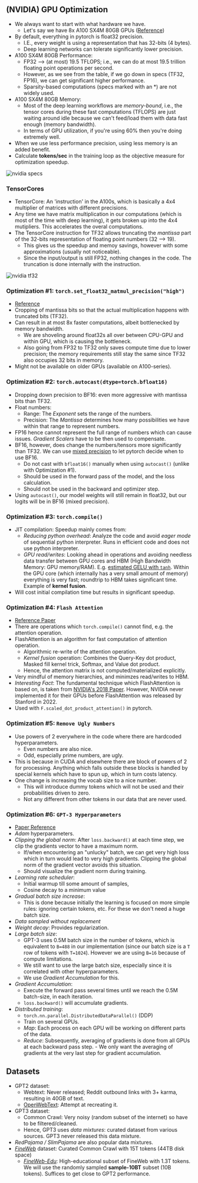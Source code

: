## (NVIDIA) GPU Optimization
- We always want to start with what hardware we have.
    - Let's say we have 8x A100 SX4M 80GB GPUs ([Reference](https://www.nvidia.com/en-us/data-center/a100/))
- By default, everything in pytorch is float32 precision.
    - I.E., every weight is using a representation that has 32-bits (4 bytes).
    - Deep learning networks can tolerate significantly lower precision.
- A100 SX4M 80GB Performance:
    - FP32 --> (at most) 19.5 TFLOPS; i.e., we can do at most 19.5 trillion floating point operations per second. 
    - However, as we see from the table, if we go down in specs (TF32, FP16), we can get significant higher performance.
    - Sparsity-based computations (specs marked with an *) are not widely used.
- A100 SX4M 80GB Memory:
    - Most of the deep learning workflows are *memory-bound*, i.e., the tensor cores during these fast computations (TFLOPS) are just waiting around idle because we can't feed/load them with data fast enough (memory bandwidth).
    - In terms of GPU utilization, if you're using 60% then you're doing extremely well.
- When we use less performance precision, using less memory is an added benefit.
- Calculate **tokens/sec** in the training loop as the objective measure for optimization speedup. 

![nvidia specs](img/nvidia.png)


### TensorCores
- TensorCore: An 'instruction' in the A100s, which is basically a 4x4 multiplier of matrices with different precisions.
- Any time we have matrix multiplication in our computations (which is most of the time with deep learning), it gets broken up into the 4x4 mutipliers. This accelerates the overal computations.
- The TensorCore instruction for TF32 allows truncating the *mantissa* part of the 32-bits representation of floating point numbers (32 --> 19).
    - This gives us the speedup and memoy savings, however with some approximations (usually not noticeable).
    - Since the input/output is still FP32, nothing changes in the code. The truncation is done internally with the instruction. 

![nvidia tf32](img/tf32.png)


### Optimization #1: `torch.set_float32_matmul_precision("high")`
- [Reference](https://pytorch.org/docs/stable/generated/torch.set_float32_matmul_precision.html)
- Cropping of mantissa bits so that the actual multiplication happens with truncated bits (TF32).
- Can result in at most 8x faster computations, albeit bottlenecked by memory bandwidth.
    - We are shoveling around float32s all over between CPU-GPU and within GPU, which is causing the bottleneck. 
    - Also going from FP32 to TF32 only saves compute time due to lower precision; the memory requirements still stay the same since TF32 also occupies 32 bits in memory. 
- Might not be available on older GPUs (available on A100-series). 


### Optimization #2: `torch.autocast(dtype=torch.bfloat16)`
- Dropping down precision to BF16: even more aggressive with mantissa bits than TF32.
- Float numbers:
    - Range: The *Exponent* sets the range of the numbers.
    - Precision: The *Mantissa* determines how many possibilities we have within that range to represent numbers.
- FP16 hence cannot represent the full range of numbers which can cause issues. *Gradient Scalers* have to be then used to compensate.
- BF16, however, does change the numbers/tensors more significantly than TF32. We can use [mixed precision](https://pytorch.org/tutorials/recipes/recipes/amp_recipe.html#adding-torch-autocast) to let pytorch decide when to use BF16.
    - Do not cast with `bfloat16()` manually when using `autocast()` (unlike with Optimization #1). 
    - Should be used in the forward pass of the model, and the loss calculation.
    - Should not be used in the backward and optimizer step.
- Using `autocast()`, our model weights will still remain in float32, but our logits will be in BF16 (mixed precision). 


### Optimization #3: `torch.compile()`
- JIT compilation: Speedup mainly comes from:
    - *Reducing python overhead*: Analyze the code and avoid *eager mode* of sequential python interpreter. Runs in efficient code and does not use python interpreter.  
    - *GPU read/writes*: Looking ahead in operations and avoiding needless data transfer between GPU cores and HBM (High Bandwidth Memory: GPU memory/RAM). E.g. [estimated GELU with `tanh`](https://pytorch.org/docs/stable/generated/torch.nn.GELU.html). Within the GPU core (which internally has a very small amount of memory) everything is very fast; roundtrip to HBM takes significant time. Example of **kernel fusion**. 
- Will cost initial compilation time but results in significant speedup. 


### Optimization #4: `Flash Attention`
- [Reference Paper](https://arxiv.org/pdf/2205.14135)
- There are operations which `torch.compile()` cannot find, e.g. the attention operation.
- FlashAttention is an algorithm for fast computation of attention operation.
    - Algorithmic re-write of the attention operation. 
    - *Kernel fusion* operation: Combines the Query-Key dot product, Masked fill kernel trick, Softmax, and Value dot product.
    - Hence, the attention matrix is not computed/materialized explicitly.
- Very mindful of memory hierarchies, and minimzes read/writes to HBM.
- *Interesting Fact*: The fundamental technique which FlashAttention is based on, is taken from [NVIDIA's 2018 Paper](https://arxiv.org/pdf/1805.02867). However, NVIDIA never implemented it for their GPUs before FlashAttention was released by Stanford in 2022.
- Used with `F.scaled_dot_product_attention()` in pytorch. 


### Optimization #5: `Remove Ugly Numbers`
- Use powers of 2 everywhere in the code where there are hardcoded hyperparameters.
    - Even numbers are also nice.
    - Odd, especially prime numbers, are ugly.
- This is because in CUDA and elsewhere there are block of powers of 2 for processing. Anything which falls outside these blocks is handled by special kernels which have to spun up, which in turn costs latency.
- One change is increasing the vocab size to a nice number.
    - This will introduce dummy tokens which will not be used and their probabilities driven to zero.
    - Not any different from other tokens in our data that are never used. 


### Optimization #6: `GPT-3 Hyperparameters`
- [Paper Reference](https://d4mucfpksywv.cloudfront.net/better-language-models/language_models_are_unsupervised_multitask_learners.pdf)
- *Adam* hyperparameters.
- *Clipping the global norm*: After `loss.backward()` at each time step, we clip the gradients vector to have a maximum norm.
    - If/when encountering an "unlucky" batch, we can get very high loss which in turn would lead to very high gradients. Clipping the global norm of the gradient vector avoids this situation.
    - Should visualize the gradient norm during training.
- *Learning rate scheduler*:
    - Initial warmup till some amount of samples, 
    - Cosine decay to a minimum value
- *Gradual batch size increase*:
    - This is done because initially the learning is focused on more simple rules: ignoring certain tokens, etc. For these we don't need a huge batch size.
- *Data sampled without replacement*
- *Weight decay*: Provides regularization.
- *Large batch size*:
    - GPT-3 uses 0.5M batch size in the number of tokens, which is equivalent to `B=488` in our implementation (since our batch size is a `T` row of tokens with `T=1024`). However we are using `B=16` because of compute limitations.
    - We still want to use the large batch size, especially since it is correlated with other hyperparameters.
    - We use *Gradient Accumulation* for this.
- *Gradient Accumulation*:
    - Execute the forward pass several times until we reach the 0.5M batch-size, in each iteration.
    - `loss.backward()` will accumulate gradients. 
- *Distributed training*:
    - `torch.nn.parallel.DistributedDataParallel()` (DDP)
    - Train on several GPUs. 
    - *Map*: Each process on each GPU will be working on different parts of the data.
    - *Reduce*: Subsequently, averaging of gradients is done from all GPUs at each backward pass step.
          - We only want the averaging of gradients at the very last step for gradient accumulation. 


## Datasets
- GPT2 dataset:
    - Webtext: Never released; Reddit outbound links with 3+ karma, resulting in 40GB of text. 
    - [OpenWebText](https://skylion007.github.io/OpenWebTextCorpus/): Attempt at recreating it.
- GPT3 dataset:
    - Common Crawl: Very noisy (random subset of the internet) so have to be filtered/cleaned.
    - Hence, GPT3 uses *data mixtures*: curated dataset from various sources. GPT3 never released this data mixture.
- *RedPajama / SlimPajama* are also popular data mixtures.
- [*FineWeb*](https://huggingface.co/datasets/HuggingFaceFW/fineweb) dataset: Curated Common Crawl with 15T tokens (44TB disk space)
    - [*FineWeb-Edu*](https://huggingface.co/datasets/HuggingFaceFW/fineweb-edu): High-educational subset of FineWeb with 1.3T tokens. We will use the randomly sampled **sample-10BT** subset (10B tokens). Suffices to get close to GPT2 performance. 